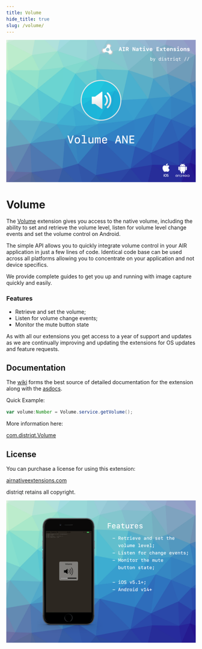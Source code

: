 ```yaml
---
title: Volume
hide_title: true
slug: /volume/
---
```



![](images/hero.png)

# Volume

The [Volume](https://airnativeextensions.com/extension/com.distriqt.Volume) extension 
gives you access to the native volume, including the ability to set and retrieve the volume level, 
listen for volume level change events and set the volume control on Android.

The simple API allows you to quickly integrate volume control in your AIR application in just a few lines of code.
Identical code base can be used across all platforms allowing you to concentrate on your application and not device specifics.

We provide complete guides to get you up and running with image capture quickly and easily.


### Features

- Retrieve and set the volume;
- Listen for volume change events;
- Monitor the mute button state


As with all our extensions you get access to a year of support and updates as we are continually improving and updating the extensions for OS updates and feature requests.



## Documentation


The [wiki](https://github.com/distriqt/ANE-Volume/wiki) forms the best source of detailed documentation for the extension along with the [asdocs](https://docs.airnativeextensions.com/asdocs/volume). 


Quick Example:

```actionscript
var volume:Number = Volume.service.getVolume();
```


More information here: 

[com.distriqt.Volume](https://airnativeextensions.com/extension/com.distriqt.Volume)



## License

You can purchase a license for using this extension:

[airnativeextensions.com](https://airnativeextensions.com/)

distriqt retains all copyright.



![](images/promo.png)
